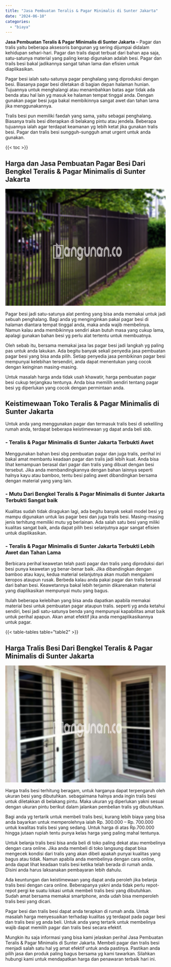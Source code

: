 ```yaml
---
title: "Jasa Pembuatan Teralis & Pagar Minimalis di Sunter Jakarta"
date: "2024-06-10"
categories: 
  - "biaya"
---
```


**Jasa Pembuatan Teralis & Pagar Minimalis di Sunter Jakarta** – Pagar dan tralis yaitu beberapa aksesoris bangunan yg sering dijumpai didalam kehidupan sehari-hari. Pagar dan trails dapat terbuat dari bahan apa saja, satu-satunya material yang paling kerap digunakan adalah besi. Pagar dan trails besi bakal jadikannya sangat tahan lama dan efisien untuk diaplikasikan.

Pagar besi ialah satu-satunya pagar penghalang yang diproduksi dengan besi. Biasanya pagar besi diletakan di bagian depan halaman hunian. Tujuannya untuk menghalangi atau menambahkan batas agar tidak ada benda atau hal lain yg masuk ke halaman tempat tinggal anda. Dengan gunakan pagar besi juga bakal membikinnya sangat awet dan tahan lama jika menggunakannya.

Tralis besi pun memiliki faedah yang sama, yaitu sebagai penghalang. Biasanya trails besi diterapkan di belakang pintu atau jendela. Beberapa tujuannya ialah agar terdapat keamanan yg lebih ketat jika gunakan tralis besi. Pagar dan tralis besi sungguh-sungguh amat urgent untuk anda gunakan.

{{< toc >}}

## Harga dan Jasa Pembuatan Pagar Besi Dari Bengkel Teralis & Pagar Minimalis di Sunter Jakarta

![Jasa Pembuatan Teralis & Pagar Minimalis di Sunter Jakarta](/images/pagar-minimalis-murah-45.png)

Pagar besi jadi satu-satunya alat penting yang bisa anda memakai untuk jadi sebuah penghalang. Bagi anda yg menginginkan pakai pagar besi di halaman diantara tempat tinggal anda, maka anda wajib membelinya. Namun kalau anda membikinnya sendiri akan butuh masa yang cukup lama, apalagi gunakan bahan besi yg perlu alat tertentu untuk membuatnya.

Oleh sebab itu, bersama memakai jasa las pagar besi jadi langkah yg paling pas untuk anda lakukan. Ada begitu banyak sekali penyedia jasa pembuatan pagar besi yang bisa anda pilih. Setiap penyedia jasa pembikinan pagar besi mempunyai kelebihan tersendiri, anda dapat menentukan yang cocok dengan keinginan masing-masing.

Untuk masalah harga anda tidak usah khawatir, harga pembuatan pagar besi cukup terjangkau tentunya. Anda bisa memilih sendiri tentang pagar besi yg diperlukan yang cocok dengan permintaan anda.

## Keistimewaan Toko Teralis & Pagar Minimalis di Sunter Jakarta

Untuk anda yang menggunakan pagar dan termasuk tralis besi di sekeliling rumah anda, terdapat beberapa keistimewaan yg dapat anda beli sbb.

### \- Teralis & Pagar Minimalis di Sunter Jakarta Terbukti Awet

Menggunakan bahan besi sbg pembuatan pagar dan juga tralis, perihal ini bakal amat membantu keadaan pagar dan tralis jadi lebih kuat. Anda bisa lihat kemampuan berasal dari pagar dan tralis yang dibuat dengan besi tersebut. Jika anda membandingkannya dengan bahan lainnya seperti halnya kayu atau bamboo, tentu besi paling awet dibandingkan bersama dengan material yang yang lain.

### \- Mutu Dari Bengkel Teralis & Pagar Minimalis di Sunter Jakarta Terbukti Sangat baik

Kualitas sudah tidak diragukan lagi, ada begitu banyak sekali model besi yg mampu digunakan untuk las pagar besi dan juga tralis besi. Masing-masing jenis terhitung memiliki mutu yg berlainan. Ada salah satu besi yang miliki kualitas sangat baik, anda dapat pilih besi selanjutnya agar sangat efisien untuk diaplikasikan.

### \- Teralis & Pagar Minimalis di Sunter Jakarta Terbukti Lebih Awet dan Tahan Lama

Berbicara perihal keawetan telah pasti pagar dan tralis yang diproduksi dari besi punya keawetan yg benar-benar baik. Jika dibandingkan dengan bamboo atau kayu, kedua material selanjutnya akan mudah mengalami keropos ataupun rusak. Berbeda kalau anda pakai pagar dan tralis berasal dari bahan besi. Keawetannya bakal lebih terjamin dikarenakan material yang diaplikasikan mempunyai mutu yang bagus.

Itulah beberapa kelebihan yang bisa anda dapatkan apabila memakai material besi untuk pembuatan pagar ataupun tralis. seperti yg anda ketahui sendiri, besi jadi satu-satunya benda yang mempunyai kapabilitas amat baik untuk perihal apapun. Akan amat efektif jika anda mengaplikasikannya untuk pagar.

{{< table-tables table="table2" >}}

## Harga Tralis Besi Dari Bengkel Teralis & Pagar Minimalis di Sunter Jakarta

![Jasa Pembuatan Teralis & Pagar Minimalis di Sunter Jakarta](/images/teralis-minimalis-murah-16.png)

Harga tralis besi terhitung beragam, untuk harganya dapat terpengaruh oleh ukuran besi yang dibutuhkan. sebagaimana halnya anda ingin tralis besi untuk diletakkan di belakang pintu. Maka ukuran yg diperlukan yakni sesuai dengan ukuran pintu berikut dalam jalankan pembelian tralis yg dibutuhkan.

Bagi anda yg tertarik untuk membeli tralis besi, kurang lebih biaya yang bisa anda bayarkan untuk memperolehnya ialah Rp. 300.000 – Rp. 700.000 untuk kwalitas tralis besi yang sedang. Untuk harga di atas Rp.700.000 hingga jutaan rupiah tentu punya kelas harga yang paling mahal tentunya.

Untuk belanja tralis besi bisa anda beli di toko paling dekat atau membelinya dengan cara online. Jika anda membeli di toko langsung dapat bisa mengecek kondisi dari tralis yang akan dibeli apakah punyai kualitas yang bagus atau tidak. Namun apabila anda membelinya dengan cara online, anda dapat lihat keadaan tralis besi ketika telah berada di rumah anda. Disini anda harus laksanakan pembayaran lebih dahulu.

Ada keuntungan dan keistimewaan yang dapat anda peroleh jika belanja tralis besi dengan cara online. Beberapanya yakni anda tidak perlu repot-repot pergi ke suatu lokasi untuk membeli tralis besi yang dibutuhkan. Sudah amat bersama memakai smartphone, anda udah bisa memperoleh tralis besi yang dicari.

Pagar besi dan tralis besi dapat anda terapkan di rumah anda. Untuk masalah harga menyesuaikan terhadap kualitas yg terdapat pada pagar besi dan tralis besi yg anda beli. Untuk anda yang tertarik untuk membelinya wajib dapat memilih pagar dan tralis besi secara efektif.

Mungkin itu saja informasi yang bisa kami jelaskan perihal Jasa Pembuatan Teralis & Pagar Minimalis di Sunter Jakarta. Membeli pagar dan tralis besi menjadi salah satu hal yg amat efektif untuk anda pastinya. Pastikan anda pilih jasa dan produk paling bagus bersama yg kami tawarkan. Silahkan hubungi kami untuk mendapatkan harga dan penawaran terbaik hari ini.
